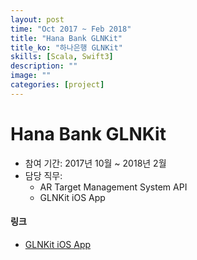 ```yaml
---
layout: post
time: "Oct 2017 ~ Feb 2018"
title: "Hana Bank GLNKit"
title_ko: "하나은행 GLNKit"
skills: [Scala, Swift3]
description: ""
image: ""
categories: [project]
---
```


# Hana Bank GLNKit
- 참여 기간: 2017년 10월 ~ 2018년 2월
- 담당 직무: 
    + AR Target Management System API
    + GLNKit iOS App

#### 링크
- [GLNKit iOS App](https://itunes.apple.com/app/glnkit/id1330869952)